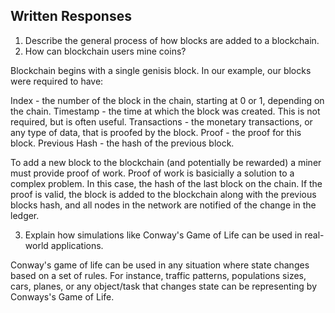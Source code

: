 ## Written Responses

1. Describe the general process of how blocks are added to a blockchain. 
2. How can blockchain users mine coins?

Blockchain begins with a single genisis block. In our example, our blocks were required to have:

Index - the number of the block in the chain, starting at 0 or 1, depending on the chain.
Timestamp - the time at which the block was created. This is not required, but is often useful.
Transactions - the monetary transactions, or any type of data, that is proofed by the block.
Proof - the proof for this block.
Previous Hash - the hash of the previous block.

To add a new block to the blockchain (and potentially be rewarded) a miner must provide proof of work. Proof of work is basicially a solution to a complex problem. In this case, the hash of the last block on the chain. If the proof is valid, the block is added to the blockchain along with the previous blocks hash, and all nodes in the network are notified of the change in the ledger.

3. Explain how simulations like Conway's Game of Life can be used in real-world applications.

Conway's game of life can be used in any situation where state changes based on a set of rules.  For instance, traffic patterns, populations sizes, cars, planes, or any object/task that changes state can be representing by Conways's Game of Life.
